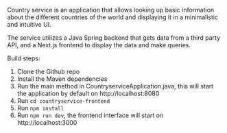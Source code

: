 Country service is an application that allows looking up basic information about the different countries of the world and displaying it in a minimalistic and intuitive UI.

The service utilizes a Java Spring backend that gets data from a third party API, and a Next.js frontend to display the data and make queries.

Build steps:
1. Clone the Github repo
2. Install the Maven dependencies
3. Run the main method in CountryserviceApplication.java, this will start the application by default on http://localhost:8080
4. Run ```cd countryservice-frontend```
5. Run ```npm install```
6. Run ```npm run dev```, the frontend interface will start on http://localhost:3000
